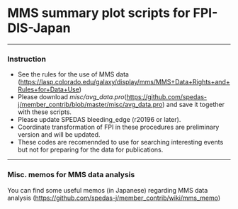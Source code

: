 # MMS summary plot scripts for FPI-DIS-Japan 
----

### Instruction
* See the rules for the use of MMS data (https://lasp.colorado.edu/galaxy/display/mms/MMS+Data+Rights+and+Rules+for+Data+Use)
* Please download _misc/avg_data.pro_(https://github.com/spedas-j/member_contrib/blob/master/misc/avg_data.pro)
  and save it together with these scripts.
* Please update SPEDAS bleeding_edge (r20196 or later).
* Coordinate transformation of FPI in these procedures are preliminary version and will be updated.
* These codes are recomennded to use for searching interesting events but not for preparing for the data for publications.

----
### Misc. memos for MMS data analysis 
You can find some useful memos (in Japanese) regarding MMS data analysis (https://github.com/spedas-j/member_contrib/wiki/mms_memo) 

